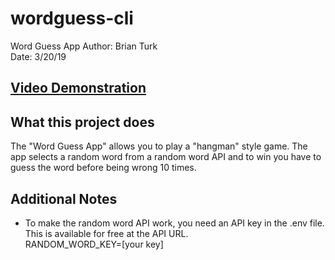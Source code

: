 # wordguess-cli
Word Guess App 
Author: Brian Turk  
Date: 3/20/19

## [Video Demonstration](https://photos.app.goo.gl/iC9DiyaYDGWFz32Y6)


## What this project does
The "Word Guess App" allows you to play a "hangman" style game.  The app selects a random word from a random word API and to win you have to guess the word before being wrong 10 times.


## Additional Notes
* To make the random word API work, you need an API key in the .env file.  This is available for free at the API URL.  
RANDOM_WORD_KEY=[your key]









